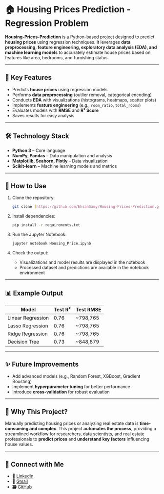 # 🏠 Housing Prices Prediction - Regression Problem

**Housing-Prices-Prediction** is a Python-based project designed to predict **housing prices** using regression techniques. It leverages **data preprocessing, feature engineering, exploratory data analysis (EDA), and machine learning models** to accurately estimate house prices based on features like area, bedrooms, and furnishing status.

---

## 🚀 Key Features
- Predicts **house prices** using regression models
- Performs **data preprocessing** (outlier removal, categorical encoding)
- Conducts **EDA** with visualizations (histograms, heatmaps, scatter plots)
- Implements **feature engineering** (e.g., `room_ratio`, `total_rooms`)
- Evaluates models with **RMSE** and **R² Score**
- Saves results for easy analysis

---

## 🛠️ Technology Stack
- **Python 3** – Core language
- **NumPy, Pandas** – Data manipulation and analysis
- **Matplotlib, Seaborn, Plotly** – Data visualization
- **Scikit-learn** – Machine learning models and metrics

---

## 📂 How to Use

1. Clone the repository:
   ```bash
   git clone [https://github.com/EhsanSamy/Housing-Prices-Prediction.git]
   ```

2. Install dependencies:
   ```bash
   pip install -r requirements.txt
   ```

3. Run the Jupyter Notebook:
   ```bash
   jupyter notebook Housing_Price.ipynb
   ```

4. Check the output:
   - Visualizations and model results are displayed in the notebook
   - Processed dataset and predictions are available in the notebook environment

---

## 📊 Example Output

| Model              | Test R² | Test RMSE   |
|--------------------|---------|-------------|
| Linear Regression  | 0.76    | ~798,765    |
| Lasso Regression   | 0.76    | ~798,765    |
| Ridge Regression   | 0.76    | ~798,765    |
| Decision Tree      | 0.73    | ~848,879    |

---

## ✨ Future Improvements
- Add advanced models (e.g., Random Forest, XGBoost, Gradient Boosting)
- Implement **hyperparameter tuning** for better performance
- Introduce **cross-validation** for robust evaluation

---

## 📌 Why This Project?
Manually predicting housing prices or analyzing real estate data is **time-consuming and complex**. This project **automates the process**, providing a streamlined workflow for researchers, data scientists, and real estate professionals to **predict prices** and **understand key factors** influencing house values.

---

## 🔗 Connect with Me
- 💼 [LinkedIn](https://www.linkedin.com/in/ehsan-samy/)
- 📧 [Gmail](mailto:ehsansamy9@gmail.com)
- 🗃️ [GitHub](https://github.com/EhsanSamy)
